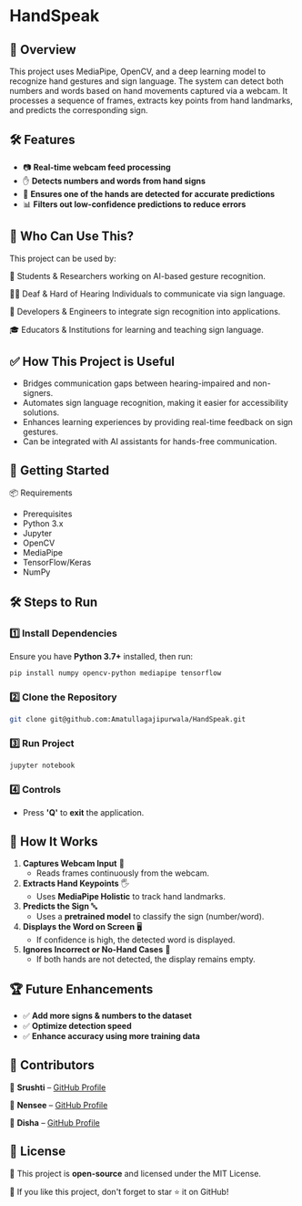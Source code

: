 # HandSpeak

## 📌 Overview

This project uses MediaPipe, OpenCV, and a deep learning model to recognize hand gestures and sign language. The system can detect both numbers and words based on hand movements captured via a webcam. It processes a sequence of frames, extracts key points from hand landmarks, and predicts the corresponding sign.

## 🛠️ Features
- 📷 **Real-time webcam feed processing**
- ✋ **Detects numbers and words from hand signs**
- 🎯 **Ensures one of the hands are detected for accurate predictions**
- 📊 **Filters out low-confidence predictions to reduce errors**


## 👥 Who Can Use This?

   This project can be used by:

   🏫 Students & Researchers working on AI-based gesture recognition.

  🧏‍♂️ Deaf & Hard of Hearing Individuals to communicate via sign language.

  📱 Developers & Engineers to integrate sign recognition into applications.
  
  🎓 Educators & Institutions for learning and teaching sign language.

## ✅ How This Project is Useful
- Bridges communication gaps between hearing-impaired and non-signers.
- Automates sign language recognition, making it easier for accessibility solutions.
- Enhances learning experiences by providing real-time feedback on sign gestures.
- Can be integrated with AI assistants for hands-free communication.

## 🚀 Getting Started
📦 Requirements
- Prerequisites
- Python 3.x
- Jupyter
- OpenCV
- MediaPipe
- TensorFlow/Keras
- NumPy

## 🛠 Steps to Run
### 1️⃣ Install Dependencies
Ensure you have **Python 3.7+** installed, then run:
```bash
pip install numpy opencv-python mediapipe tensorflow
```

### 2️⃣ Clone the Repository
```bash
git clone git@github.com:Amatullagajipurwala/HandSpeak.git
```

###  3️⃣ Run Project
```bash
jupyter notebook
```

### 4️⃣ Controls
- Press **'Q'** to **exit** the application.

## 🎯 How It Works
1. **Captures Webcam Input** 🎥
   - Reads frames continuously from the webcam.
2. **Extracts Hand Keypoints** 🖐
   - Uses **MediaPipe Holistic** to track hand landmarks.
3. **Predicts the Sign** 🔤
   - Uses a **pretrained model** to classify the sign (number/word).
4. **Displays the Word on Screen** 🖥
   - If confidence is high, the detected word is displayed.
5. **Ignores Incorrect or No-Hand Cases** 🚫
   - If both hands are not detected, the display remains empty.

## 🏆 Future Enhancements
- ✅ **Add more signs & numbers to the dataset**
- ✅ **Optimize detection speed**
- ✅ **Enhance accuracy using more training data**

## 🤝 Contributors
👤 **Srushti** – [GitHub Profile](https://github.com/Srushti906)

👤 **Nensee** – [GitHub Profile](https://github.com/NenseeZankat)

👤 **Disha** – [GitHub Profile](https://github.com/PatelDishaJ)

## 📜 License
📝 This project is **open-source** and licensed under the MIT License.



📢 If you like this project, don't forget to star ⭐ it on GitHub!



